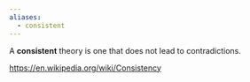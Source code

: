```yaml
---
aliases:
  - consistent
---
```

A **consistent** theory is one that does not lead to contradictions.

https://en.wikipedia.org/wiki/Consistency